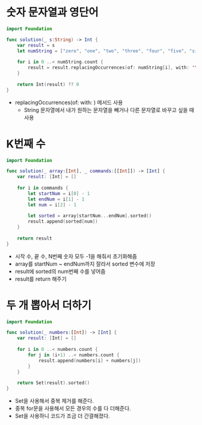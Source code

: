 # 숫자 문자열과 영단어
```swift
import Foundation

func solution(_ s:String) -> Int {
    var result = s
    let numString = ["zero", "one", "two", "three", "four", "five", "six", "seven", "eight", "nine"]
    
    for i in 0 ..< numString.count {
        result = result.replacingOccurrences(of: numString[i], with: "\(i)")
    }
    
    return Int(result) ?? 0
}
```
- replacingOccurrences(of: with: ) 메서드 사용 
  - String 문자열에서 내가 원하는 문자열을 빼거나 다른 문자열로 바꾸고 싶을 때 사용

# K번째 수
```swift
import Foundation

func solution(_ array:[Int], _ commands:[[Int]]) -> [Int] {
    var result: [Int] = []
    
    for i in commands {
        let startNum = i[0] - 1
        let endNum = i[1] - 1
        let num = i[2] - 1
        
        let sorted = array[startNum...endNum].sorted()
        result.append(sorted[num])
    }
    
    return result
}
```
- 시작 수, 끝 수, N번째 숫자 모두 -1을 해줘서 초기화해줌
- array를 startNum ~ endNum까지 잘라서 sorted 변수에 저장
- result에 sorted의 num번째 수를 넣어줌
- result를 return 해주기

# 두 개 뽑아서 더하기
```swift
import Foundation

func solution(_ numbers:[Int]) -> [Int] {
    var result: [Int] = []
    
    for i in 0 ..< numbers.count {
        for j in (i+1) ..< numbers.count {
            result.append(numbers[i] + numbers[j])
        }
    }
    
    return Set(result).sorted()
}
```
- Set을 사용해서 중복 제거를 해준다.
- 중복 for문을 사용해서 모든 경우의 수를 다 더해준다.
- Set을 사용하니 코드가 조금 더 간결해졌다.